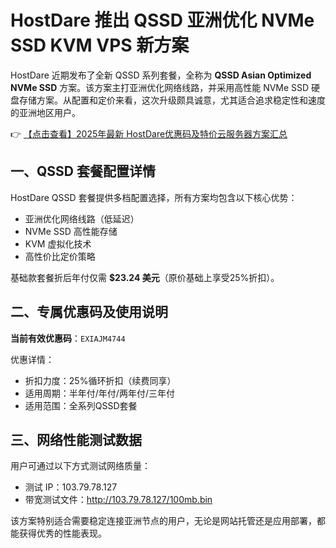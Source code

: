 # HostDare 推出 QSSD 亚洲优化 NVMe SSD KVM VPS 新方案

HostDare 近期发布了全新 QSSD 系列套餐，全称为 **QSSD Asian Optimized NVMe SSD** 方案。该方案主打亚洲优化网络线路，并采用高性能 NVMe SSD 硬盘存储方案。从配置和定价来看，这次升级颇具诚意，尤其适合追求稳定性和速度的亚洲地区用户。

👉 [【点击查看】2025年最新 HostDare优惠码及特价云服务器方案汇总](https://bit.ly/hostdare)

## 一、QSSD 套餐配置详情

HostDare QSSD 套餐提供多档配置选择，所有方案均包含以下核心优势：
- 亚洲优化网络线路（低延迟）
- NVMe SSD 高性能存储
- KVM 虚拟化技术
- 高性价比定价策略

基础款套餐折后年付仅需 **$23.24 美元**（原价基础上享受25%折扣）。

## 二、专属优惠码及使用说明

**当前有效优惠码**：`EXIAJM4744`

优惠详情：
- 折扣力度：25%循环折扣（续费同享）
- 适用周期：半年付/年付/两年付/三年付
- 适用范围：全系列QSSD套餐

## 三、网络性能测试数据

用户可通过以下方式测试网络质量：
- 测试 IP：103.79.78.127
- 带宽测试文件：http://103.79.78.127/100mb.bin

该方案特别适合需要稳定连接亚洲节点的用户，无论是网站托管还是应用部署，都能获得优秀的性能表现。
